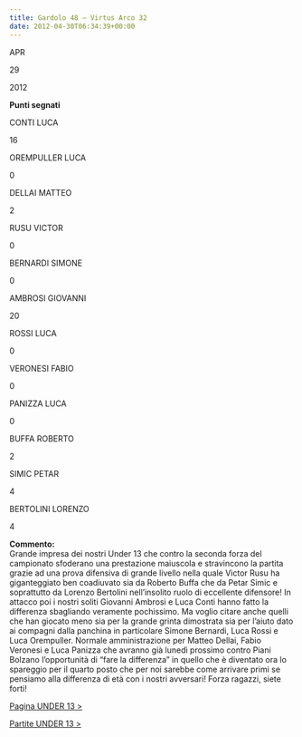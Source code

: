 ```yaml
---
title: Gardolo 48 – Virtus Arco 32
date: 2012-04-30T06:34:39+00:00
---
```

APR

29

2012

**Punti segnati**

CONTI LUCA

16

OREMPULLER LUCA

0

DELLAI MATTEO

2

RUSU VICTOR

0

BERNARDI SIMONE

0

AMBROSI GIOVANNI

20

ROSSI LUCA

0

VERONESI FABIO

0

PANIZZA LUCA

0

BUFFA ROBERTO

2

SIMIC PETAR

4

BERTOLINI LORENZO

4

**Commento:**  
Grande impresa dei nostri Under 13 che contro la seconda forza del campionato sfoderano una prestazione maiuscola e stravincono la partita grazie ad una prova difensiva di grande livello nella quale Victor Rusu ha giganteggiato ben coadiuvato sia da Roberto Buffa che da Petar Simic e soprattutto da Lorenzo Bertolini nell’insolito ruolo di eccellente difensore! In attacco poi i nostri soliti Giovanni Ambrosi e Luca Conti hanno fatto la differenza sbagliando veramente pochissimo. Ma voglio citare anche quelli che han giocato meno sia per la grande grinta dimostrata sia per l’aiuto dato ai compagni dalla panchina in particolare Simone Bernardi, Luca Rossi e Luca Orempuller. Normale amministrazione per Matteo Dellai, Fabio Veronesi e Luca Panizza che avranno già lunedì prossimo contro Piani Bolzano l’opportunità di “fare la differenza” in quello che è diventato ora lo spareggio per il quarto posto che per noi sarebbe come arrivare primi se pensiamo alla differenza di età con i nostri avversari! Forza ragazzi, siete forti!

[Pagina UNDER 13 >](http://www.basketgardolo.it/under-13)

[Partite UNDER 13 >](http://www.basketgardolo.it/?tag=under-13&cat=11)